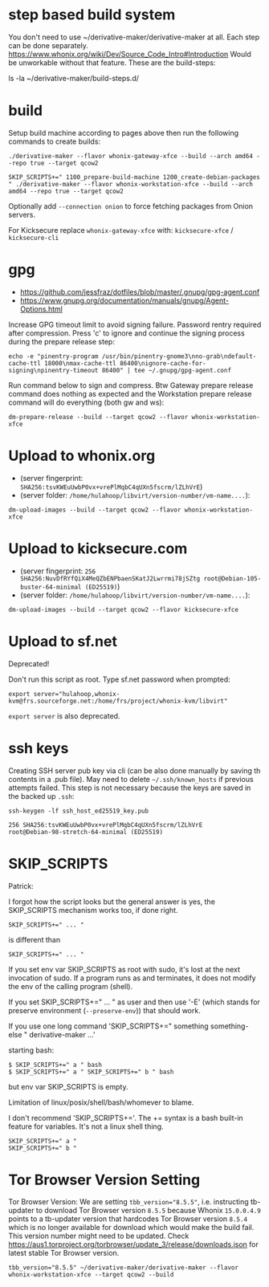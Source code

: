 # step based build system #

You don't need to use ~/derivative-maker/derivative-maker at all. Each step can be done separately. https://www.whonix.org/wiki/Dev/Source_Code_Intro#Introduction Would be unworkable without that feature.
These are the build-steps:

ls -la ~/derivative-maker/build-steps.d/

# build #

Setup build machine according to pages above then run the following commands to create builds:

```
./derivative-maker --flavor whonix-gateway-xfce --build --arch amd64 --repo true --target qcow2
```

```
SKIP_SCRIPTS+=" 1100_prepare-build-machine 1200_create-debian-packages " ./derivative-maker --flavor whonix-workstation-xfce --build --arch amd64 --repo true --target qcow2
```

Optionally add `--connection onion` to force fetching packages from Onion servers.

For Kicksecure replace `whonix-gateway-xfce` with: `kicksecure-xfce` / `kicksecure-cli`

# gpg #

* https://github.com/jessfraz/dotfiles/blob/master/.gnupg/gpg-agent.conf
* https://www.gnupg.org/documentation/manuals/gnupg/Agent-Options.html

Increase GPG timeout limit to avoid signing failure. Password rentry required after compression. Press 'c' to ignore and continue the signing process during the prepare release step:

```
echo -e "pinentry-program /usr/bin/pinentry-gnome3\nno-grab\ndefault-cache-ttl 18000\nmax-cache-ttl 86400\nignore-cache-for-signing\npinentry-timeout 86400" | tee ~/.gnupg/gpg-agent.conf
```

Run command below to sign and compress. Btw Gateway prepare release command does nothing as expected and the Workstation prepare release command will do everything (both gw and ws):

```
dm-prepare-release --build --target qcow2 --flavor whonix-workstation-xfce
```

# Upload to whonix.org #

* (server fingerprint: `SHA256:tsvKWEuUwbP0vx+vrePlMqbC4qUXn5fscrm/lZLhVrE`)
* (server folder: `/home/hulahoop/libvirt/version-number/vm-name....`):

```
dm-upload-images --build --target qcow2 --flavor whonix-workstation-xfce
```

# Upload to kicksecure.com #

* (server fingerprint: `256 SHA256:NuvDfRYfQiX4MeQZbENPbaenSKatJ2Lwrrmi78jSZtg root@Debian-105-buster-64-minimal (ED25519)`)
* (server folder: `/home/hulahoop/libvirt/version-number/vm-name....`):

```
dm-upload-images --build --target qcow2 --flavor kicksecure-xfce
```

# Upload to sf.net #

Deprecated!

Don't run this script as root. Type sf.net password when prompted:

```
export server="hulahoop,whonix-kvm@frs.sourceforge.net:/home/frs/project/whonix-kvm/libvirt"
```

`export server` is also deprecated.

# ssh keys #

Creating SSH server pub key via cli (can be also done manually by saving th contents in a .pub file). May need to delete `~/.ssh/known_hosts` if previous attempts failed. This step is not necessary because the keys are saved in the backed up `.ssh`:

```
ssh-keygen -lf ssh_host_ed25519_key.pub
```

```
256 SHA256:tsvKWEuUwbP0vx+vrePlMqbC4qUXn5fscrm/lZLhVrE
root@Debian-98-stretch-64-minimal (ED25519)
```

# SKIP_SCRIPTS #

Patrick:

I forgot how the script looks but the general answer is yes, the
SKIP_SCRIPTS mechanism works too, if done right.

```
SKIP_SCRIPTS+=" ... "
```

is different than

```
SKIP_SCRIPTS+=" ... "
```

If you set env var SKIP_SCRIPTS as root with sudo, it's lost at the next
invocation of sudo. If a program runs as and terminates, it does
not modify the env of the calling program (shell).

If you set SKIP_SCRIPTS+=" ... " as user and then use '-E' (which
stands for preserve environment (`--preserve-env`)) that should work.

If you use one long command 'SKIP_SCRIPTS+=" something something-else " derivative-maker ...'

starting bash:

```
$ SKIP_SCRIPTS+=" a " bash
$ SKIP_SCRIPTS+=" a " SKIP_SCRIPTS+=" b " bash
```

but env var SKIP_SCRIPTS is empty.

Limitation of linux/posix/shell/bash/whomever to blame.

I don't recommend 'SKIP_SCRIPTS+='. The += syntax is a bash
built-in feature for variables. It's not a linux shell thing.

```
SKIP_SCRIPTS+=" a "
SKIP_SCRIPTS+=" b "
```

# Tor Browser Version Setting #

Tor Browser Version: We are setting ` tbb_version="8.5.5" `, i.e. instructing tb-updater to download Tor Browser version `8.5.5` because Whonix `15.0.0.4.9` points to a tb-updater version that hardcodes Tor Browser version `8.5.4` which is no longer available for download which would make the build fail. This version number might need to be updated. Check https://aus1.torproject.org/torbrowser/update_3/release/downloads.json for latest stable Tor Browser version.

```
tbb_version="8.5.5" ~/derivative-maker/derivative-maker --flavor whonix-workstation-xfce --target qcow2 --build
```
